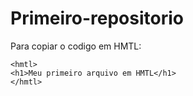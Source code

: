 # Primeiro-repositorio

Para copiar o codigo em HMTL:
```
<hmtl>
<h1>Meu primeiro arquivo em HMTL</h1>
</hmtl>
```
